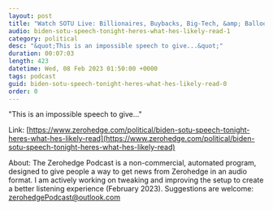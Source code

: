 ```yaml
---
layout: post
title: "Watch SOTU Live: Billionaires, Buybacks, Big-Tech, &amp; Balloons To Bear Brunt Of Biden's Banality"
audio: biden-sotu-speech-tonight-heres-what-hes-likely-read-1
category: political
desc: "&quot;This is an impossible speech to give...&quot;"
duration: 00:07:03
length: 423
datetime: Wed, 08 Feb 2023 01:50:00 +0000
tags: podcast
guid: biden-sotu-speech-tonight-heres-what-hes-likely-read-0
order: 0
---
```

&quot;This is an impossible speech to give...&quot;

Link: [https://www.zerohedge.com/political/biden-sotu-speech-tonight-heres-what-hes-likely-read](https://www.zerohedge.com/political/biden-sotu-speech-tonight-heres-what-hes-likely-read)

About: The Zerohedge Podcast is a non-commercial, automated program, designed to give people a way to get news from Zerohedge in an audio format.  I am actively working on tweaking and improving the setup to create a better listening experience (February 2023).  Suggestions are welcome: [zerohedgePodcast@outlook.com](mailto:zerohedgePodcast@outlook.com)